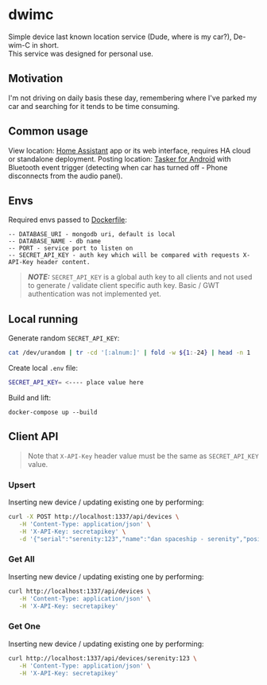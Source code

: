 # dwimc
Simple device last known location service (Dude, where is my car?), De-wim-C in short.  
This service was designed for personal use.

## Motivation
I'm not driving on daily basis these day, remembering where I've parked my car and
searching for it tends to be time consuming.

## Common usage

View location: [Home Assistant](https://www.home-assistant.io/) app or its web interface, requires HA cloud or standalone deployment.
Posting location: [Tasker for Android](https://play.google.com/store/apps/details?id=net.dinglisch.android.taskerm) with Bluetooth event trigger (detecting when car has turned off - Phone disconnects from the audio panel).

## Envs

Required envs passed to [Dockerfile](./Dockerfile):
```
-- DATABASE_URI - mongodb uri, default is local
-- DATABASE_NAME - db name
-- PORT - service port to listen on
-- SECRET_API_KEY - auth key which will be compared with requests X-API-Key header content.
```

> **_NOTE:_** `SECRET_API_KEY` is a global auth key to all clients and not used to generate / validate client specific auth key. Basic / GWT authentication was not implemented yet.


## Local running

Generate random `SECRET_API_KEY`:
```bash
cat /dev/urandom | tr -cd '[:alnum:]' | fold -w ${1:-24} | head -n 1
```

Create local `.env` file:
```bash
SECRET_API_KEY= <---- place value here
```

Build and lift:
```
docker-compose up --build
```


## Client API

> Note that `X-API-Key` header value must be the same as `SECRET_API_KEY` value.

### Upsert
Inserting new device / updating existing one by performing:
```bash
curl -X POST http://localhost:1337/api/devices \
   -H 'Content-Type: application/json' \
   -H 'X-API-Key: secretapikey' \
   -d '{"serial":"serenity:123","name":"dan spaceship - serenity","position":{"latitude":32.0744615,"longitude":34.7911511}}'
```

### Get All
Inserting new device / updating existing one by performing:
```bash
curl http://localhost:1337/api/devices \
   -H 'Content-Type: application/json' \
   -H 'X-API-Key: secretapikey'
```

### Get One
Inserting new device / updating existing one by performing:
```bash
curl http://localhost:1337/api/devices/serenity:123 \
   -H 'Content-Type: application/json' \
   -H 'X-API-Key: secretapikey'
```


